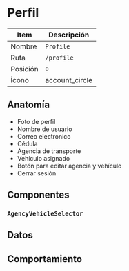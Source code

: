 # Perfil

| Item     | Descripción                                                   |
| -------- | ------------------------------------------------------------- |
| Nombre   | `Profile`                                                     |
| Ruta     | `/profile`                                                    |
| Posición | `0`                                                           |
| Ícono    | <span class="material-symbols-outlined">account_circle</span> |

## Anatomía

- Foto de perfil
- Nombre de usuario
- Correo electrónico
- Cédula
- Agencia de transporte
- Vehículo asignado
- Botón para editar agencia y vehículo
- Cerrar sesión

## Componentes

### `AgencyVehicleSelector`

## Datos

## Comportamiento
